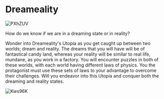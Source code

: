 # Dreameality 

![PXhZUV](https://user-images.githubusercontent.com/72056829/178694080-3162167d-5c04-4a8b-9452-ec8ba8ad2f27.png)

How do we know if we are in a dreaming state or in reality?

Wonder into Dreameality's Utopia as you get caught up between two worlds; dream and reality. The dreams that you will have will be of fantastical candy land, whereas your reality will be similar to real life, mundane, as you work in a factory. You will encounter puzzles in both of these worlds, with each world having different laws of physics. You the protagonist must use these sets of laws to your advantage to overcome their challenges. Will you endeavor into this Utopia and conquer both the dreaming and reality states.

![Kws96K](https://user-images.githubusercontent.com/72056829/178694401-bf221e8f-6247-4b12-9d63-41893bc28d35.png) 
